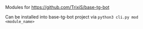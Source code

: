 Modules for https://github.com/TrixiS/base-tg-bot

Can be installed into base-tg-bot project via `python3 cli.py mod <module_name>`
